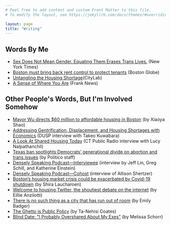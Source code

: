 ```yaml
---
# Feel free to add content and custom Front Matter to this file.
# To modify the layout, see https://jekyllrb.com/docs/themes/#overriding-theme-defaults

layout: page
title: "Writing"
---
```


## Words By Me

- [Sex Does Not Mean Gender. Equating Them Erases Trans Lives.](https://www.nytimes.com/2020/06/23/opinion/trans-gender-language-trump.html) (New York Times)
- [Boston must bring back rent control to protect tenants](https://www.bostonglobe.com/2020/01/17/opinion/boston-must-bring-back-rent-control-secure/) (Boston Globe)
- [Untangling the Housing Shortage](https://www.bloomberg.com/news/articles/2019-10-23/untangling-the-housing-shortage-and-gentrification)(CityLab)
- [A Sense of Where You Are](https://writing.devinbunten.com/a-sense-of-where-you-are/) (Frank News)

## Other People's Words, But I'm Involved Somehow
- [Mayor Wu directs $60 million to affordable housing in Boston](https://dailyfreepress.com/2022/12/01/mayor-wu-directs-60-million-to-affordable-housing-in-boston/) (by Xiaoya Shao)
- [Addressing Gentrification, Displacement, and Housing Shortages with Economics](https://dusp.mit.edu/news/addressing-gentrification-displacement-and-housing-shortages-economics) (DUSP interview with Takeo Kuwabara)
- [A Look At Shared Housing Today](https://www.ctpublic.org/show/where-we-live/2021-08-05/a-look-at-shared-housing-today) (CT Public Radio interview with Lucy Nalpathanchil)
- [Texas ban spotlights Democrats’ generational divide on abortion and trans issues](https://www.politico.com/news/2021/09/10/texas-democrats-abortion-trans-issues-511078) (by Politico staff)
- [Densely Speaking Podcast––Interviewee](https://podcasts.apple.com/us/podcast/devin-michelle-bunten-people-or-parking/id1529689369?i=1000498809388) (interview by Jeff Lin, Greg Schill, and Katherine Einstein)
- [Densely Speaking Podcast––Cohost](https://podcasts.apple.com/us/podcast/allison-shertzer-racial-segregation-in-housing-markets/id1529689369?i=1000493633590) (interview of Allison Shertzer)
- [Boston’s housing market crisis could be exacerbated by Covid-19 shutdown](https://sampan.org/2020/boston/bostons-housing-market-crisis-could-be-exacerbated-by-covid-19-shutdown/) (by Shira Laucharoen)
- [Welcome to housing Twitter, the shoutiest debate on the internet](https://www.fastcompany.com/90384931/welcome-to-housing-twitter-the-shoutiest-debate-on-the-internet) (by Eillie Anzilotti)
- [There is no such thing as a city that has run out of room](https://www.washingtonpost.com/news/wonk/wp/2015/10/06/there-is-no-such-thing-as-a-city-that-has-run-out-of-room/) (by Emily Badger)
- [The Ghetto is Public Policy](https://www.theatlantic.com/national/archive/2013/05/the-ghetto-is-public-policy/275716/) (by Ta-Nehisi Coates)
- [Blind Date: "I Probably Overshared About My Exes"](https://www.bostonglobe.com/2021/01/29/magazine/blind-date-i-probably-overshared-about-family-exes/?event=event12) (by Melissa Schorr)
